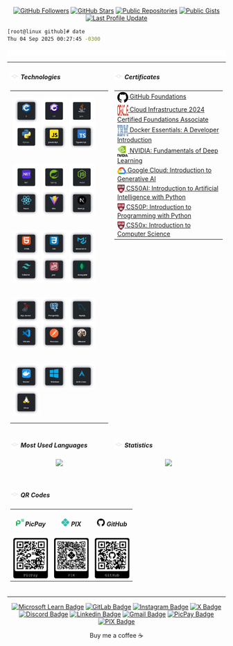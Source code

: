 <!--- TECHNOLOGIES -->
[.NET]: https://dot.net/
[Arch Linux]: https://archlinux.org/
[C]: https://learn.microsoft.com/en/cpp/c-language/
[CSharp]: https://learn.microsoft.com/en/dotnet/csharp/
[CSS3]: https://css3.com/
[DBeaver]: https://dbeaver.io/
[Docker]: https://www.docker.com/
[HTML5]: https://html.com/html5/
[Java]: https://www.oracle.com/java/
[JavaScript]: https://www.javascript.com/
[Jest]: https://jestjs.io/
[Linux]: https://github.com/torvalds/linux
[MongoDB]: https://www.mongodb.com/
[MUI]: https://mui.com/
[MySQL]: https://www.mysql.com/
[Next]: https://nextjs.org/
[Node]: https://nodejs.org/
[PostgreSQL]: https://www.postgresql.org/
[Postman]: https://www.postman.com/
[Python]: https://www.python.org/
[React]: https://pt-br.reactjs.org/
[Spring Boot]: https://spring.io/
[SQL Server]: https://www.microsoft.com/en/sql-server/
[TailwindCSS]: http://tailwindcss.com/
[TypeScript]: https://www.typescriptlang.org/
[Vite]: https://vitejs.dev/
[VSCode]: https://code.visualstudio.com/
[Windows]: https://www.microsoft.com/pt-br/software-download/windows11

<!-- SOCIAL MEDIA --->
[Discord]: https://discord.com/invite/2gu54uG9
[GitLab]: https://gitlab.com/wesleybarbosa/
[Gmail]: mailto:wesley.barbosa.developer@gmail.com
[Instagram]: https://www.instagram.com/wesleydeveloper/
[Linkedin]: https://www.linkedin.com/in/wesleybarbosasilva/
[Microsoft Learn]: https://learn.microsoft.com/en-us/users/wesleybarbosa/
[X]: https://x.com/wesleydeveloper/

<!-- CONTRIBUTIONS -->
[PicPay]: https://picpay.me/wesley3g
[PIX]: https://raw.githubusercontent.com/wesleey/wesleey/main/pix

<div align="center">

[![GitHub Followers](https://img.shields.io/github/followers/wesleey?style=flat-square)](https://github.com/wesleey?tab=followers)
[![GitHub Stars](https://img.shields.io/github/stars/wesleey?affiliations=OWNER&style=flat-square)](https://github.com/wesleey?tab=stars)
[![Public Repositories](https://img.shields.io/badge/dynamic/json?color=blue&label=repositories&query=public_repos&url=https://api.github.com/users/wesleey&style=flat-square)](https://github.com/wesleey?tab=repositories)
[![Public Gists](https://img.shields.io/badge/dynamic/json?color=blue&label=gists&query=public_gists&url=https://api.github.com/users/wesleey&style=flat-square)](https://gist.github.com/wesleey)
[![Last Profile Update](https://img.shields.io/github/last-commit/wesleey/wesleey?style=flat-square)](https://github.com/wesleey)
</div>

```bash
[root@linux github]# date
Thu 04 Sep 2025 00:27:45 -0300
```
<img src="./assets/gifs/rgb.webp" width="100%" height="15" style="max-width:100%;height:15px;" alt="" align="center">

<div align="center">
<!-- TABLE 1 -->
<table>
<tbody>

<!-- ROW 1 -->
<tr>
<td valign="top">
<h5 align="left">
<img src="./assets/icons/v1/head.svg" width="20" height="20" style="width:20px;height:20px;" alt="" valign="bottom">
Technologies
</h5>
<table>
<tbody>
<tr><td>

[<img align="center" alt="C" width="60" height="60" src="./assets/icons/v2/c.svg" />][C]
[<img align="center" alt="C#" width="60" height="60" src="./assets/icons/v2/csharp.svg" />][CSharp]
[<img align="center" alt="Java" width="60" height="60" src="./assets/icons/v2/java.svg" />][Java]
[<img align="center" alt="Python" width="60" height="60" src="./assets/icons/v2/python.svg" />][Python]
[<img align="center" alt="JavaScript" width="60" height="60" src="./assets/icons/v2/javascript.svg" />][JavaScript]
[<img align="center" alt="TypeScript" width="60" height="60" src="./assets/icons/v2/typescript.svg" />][TypeScript]
</td></tr>

<tr><td>

[<img align="center" alt=".NET" width="60" height="60" src="./assets/icons/v2/dotnetcore.svg" />][.NET]
[<img align="center" alt="Spring" width="60" height="60" src="./assets/icons/v2/spring.svg" />][Spring Boot]
[<img align="center" alt="NodeJS" width="60" height="60" src="./assets/icons/v2/node.svg" />][Node]
[<img align="center" alt="ReactJS" width="60" height="60" src="./assets/icons/v2/react.svg" />][React]
[<img align="center" alt="Vite" width="60" height="60" src="./assets/icons/v2/vite.svg" />][Vite]
[<img align="center" alt="NextJS" width="60" height="60" src="./assets/icons/v2/nextjs.svg" />][Next]
</td></tr>

<tr><td>

[<img align="center" alt="HTML5" width="60" height="60" src="./assets/icons/v2/html5.svg" />][HTML5]
[<img align="center" alt="CSS3" width="60" height="60" src="./assets/icons/v2/css3.svg" />][CSS3]
[<img align="center" alt="MUI" width="60" height="60" src="./assets/icons/v2/mui.svg" />][MUI]
[<img align="center" alt="TailwindCSS" width="60" height="60" src="./assets/icons/v2/tailwindcss.svg" />][TailwindCSS]
[<img align="center" alt="Jest" width="60" height="60" src="./assets/icons/v2/jest.svg" />][Jest]
[<img align="center" alt="MongoDB" width="60" height="60" src="./assets/icons/v2/mongodb.svg" />][MongoDB]
</td></tr>

<tr><td>

[<img align="center" alt="SQL Server" width="60" height="60" src="./assets/icons/v2/microsoftsqlserver.svg" />][SQL Server]
[<img align="center" alt="PostgreSQL" width="60" height="60" src="./assets/icons/v2/postgresql.svg" />][PostgreSQL]
[<img align="center" alt="MySQL" width="60" height="60" src="./assets/icons/v2/mysql.svg" />][MySQL]
[<img align="center" alt="Visual Studio Code" width="60" height="60" src="./assets/icons/v2/vscode.svg" />][VSCode]
[<img align="center" alt="Postman" width="60" height="60" src="./assets/icons/v2/postman.svg" />][Postman]
[<img align="center" alt="DBeaver" width="60" height="60" src="./assets/icons/v2/dbeaver.svg" />][DBeaver]
</td></tr>

<tr><td>

[<img align="center" alt="Docker" width="60" height="60" src="./assets/icons/v2/docker.svg" />][Docker]
[<img align="center" alt="Windows 11" width="60" height="60" src="./assets/icons/v2/windows.svg" />][Windows]
[<img align="center" alt="Arch Linux" width="60" height="60" src="./assets/icons/v2/archlinux.svg" />][Arch Linux]
[<img align="center" alt="Linux" width="60" height="60" src="./assets/icons/v2/linux.svg" />][Linux]
</td></tr>
</tbody>
</table>
</td>

<td valign="top">
<h5 align="left">
<img src="./assets/icons/v1/head.svg" width="20" height="20" alt="" valign="bottom">
Certificates
</h5>
<table>
<tbody align="left">
<tr><td><a href="https://www.github.com/" target="_blank" rel="noreferrer noopener"><img align="center" alt="GitHub" width="25" height="25" style="width:25px;height:25px;" src="./assets/icons/v1/github.svg" /> </a> <a href="https://www.credly.com/badges/3200c6b8-1a37-4c9c-b93d-fcdb907d32a4/linked_in_profile" target="_blank" rel="noreferrer noopener">GitHub Foundations</a>
</td></tr>

<tr><td><a href="https://www.oracle.com/" target="_blank" rel="noreferrer noopener"><img align="center" alt="Oracle" width="25" height="25" style="width:25px;height:25px;" src="./assets/icons/v1/oracle.svg" /> </a> <a href="https://catalog-education.oracle.com/ords/certview/sharebadge?id=9C592D53CDF3FCD630537DDE1E418789733DDA68FEE3DD811B68BB6EC7178353" target="_blank" rel="noreferrer noopener">Cloud Infrastructure 2024 Certified Foundations Associate</a>
</td></tr>

<tr><td><a href="https://www.ibm.com/" target="_blank" rel="noreferrer noopener"><img align="center" alt="IBM" width="25" height="25" style="width:25px;height:25px;" src="./assets/icons/v1/ibm.svg" /> </a> <a href="https://www.credly.com/badges/80fdba37-818b-409b-8f1b-528daf855d4e/linked_in_profile" target="_blank" rel="noreferrer noopener">Docker Essentials: A Developer Introduction</a>
</td></tr>

<tr><td><a href="https://www.nvidia.com/" target="_blank" rel="noreferrer noopener"><img align="center" alt="NVIDIA" width="25" height="25" style="width:25px;height:25px;" src="./assets/icons/v1/nvidia.svg" /> </a> <a href="https://learn.nvidia.com/certificates?id=ZERS6pTjSmCpPsh90LbCkQ" target="_blank" rel="noreferrer noopener">NVIDIA: Fundamentals of Deep Learning</a>
</td></tr>

<tr><td><a href="https://cloud.google.com/" target="_blank" rel="noreferrer noopener"><img align="center" alt="Google Cloud" width="20" height="20" style="width:20px;height:20px;" src="./assets/icons/v1/google-cloud.svg" /> </a> <a href="https://www.cloudskillsboost.google/public_profiles/13ce8c60-5b9e-4ca1-96b8-2a0b9a28bd25/badges/9601795?utm_medium=social&utm_source=linkedin&utm_campaign=ql-social-share" target="_blank" rel="noreferrer noopener">Google Cloud: Introduction to Generative AI</a>
</td></tr>

<tr><td><a href="https://www.harvard.edu/" target="_blank" rel="noreferrer noopener"><img align="center" alt="Harvard University" height="20" style="max-width:auto;height:20px;" src="./assets/icons/v1/harvard.svg" /> </a> <a href="https://certificates.cs50.io/56308b0f-af7b-4e53-835f-bdf163fa7fa7" target="_blank" rel="noreferrer noopener">CS50AI: Introduction to Artificial Intelligence with Python</a>
</td></tr>

<tr><td><a href="https://www.harvard.edu/" target="_blank" rel="noreferrer noopener"><img align="center" alt="Harvard University" height="20" style="max-width:auto;height:20px;" src="./assets/icons/v1/harvard.svg" /> </a> <a href="https://cs50.harvard.edu/certificates/e1238850-d867-4e21-9ae2-4fc0255746e8" target="_blank" rel="noreferrer noopener">CS50P: Introduction to Programming with Python</a>
</td></tr>

<tr><td><a href="https://www.harvard.edu/" target="_blank" rel="noreferrer noopener"><img align="center" alt="Harvard University" height="20" style="max-width:auto;height:20px;" src="./assets/icons/v1/harvard.svg" /> </a> <a href="https://cs50.harvard.edu/certificates/75ef015e-97ac-4cd2-aee9-2530f0092f7a" target="_blank" rel="noreferrer noopener">CS50x: Introduction to Computer Science</a>
</td></tr>
</tbody>
</table>
</td>
</tr>
<!-- ROW 1 -->

<!-- ROW 2 -->
<tr>
<td valign="top">
<h5 align="left">
<img src="./assets/icons/v1/head.svg" width="20" height="20" style="width:20px;height:20px;" alt="" valign="bottom">
Most Used Languages
</h5>
<table align="center">
<tbody>
<tr>
<div align="center"><img width="245em" src="https://github-readme-stats.vercel.app/api/top-langs?username=wesleey&layout=compact&langs_count=8&card_width=320&theme=transparent&hide_border=true"></div>
</tr>
</tbody>
</table>
</td>

<td valign="top">
<h5 align="left">
<img src="./assets/icons/v1/head.svg" width="20" height="20" style="width:20px;height:20px;" alt="" valign="bottom">
Statistics
</h5>
<table align="center">
<tbody>
<tr>
<div align="center"><img width="320em" src="https://github-readme-stats.vercel.app/api?username=wesleey&show_icons=true&card_width=320&theme=transparent&hide_border=true"></div>
</tr>
</tbody>
</table>
</td>
</tr>
<!-- ROW 2 -->

<!-- ROW 3 -->
<tr>
<td colspan="2">
<h5 align="left">
<img src="./assets/icons/v1/head.svg" width="20" height="20" style="width:20px;height:20px;" alt="" valign="bottom">
QR Codes
</h5>
<table>
<tbody><tr>
<td align="center"><h5 align="center"><img src="./assets/icons/v1/picpay.svg" width="18" height="18" style="width:18px;height:18px;" alt="" valign="center"> PicPay</h5><img src="./assets/svgs/picpay-QR.svg" width="80" alt=""></td>
<td align="center"><h5 align="center"><img src="./assets/icons/v1/pix.svg" width="13" height="13" style="width:18px;height:18px;" alt="" valign="center"> PIX</h5><img src="./assets/svgs/pix-QR.svg" width="80" alt=""></td>
<td align="center"><h5 align="center"><img src="./assets/icons/v1/github.svg" width="18" height="18" style="width:18px;height:18px;" alt="" valign="center"> GitHub</h5><img src="./assets/svgs/github-QR.svg" width="80" alt=""></td>
</tr></tbody>
</table>
</br>
</td>
</tr>
<!-- ROW 3 -->

</tbody>
</table>
<!-- TABLE 1 -->

[![Microsoft Learn Badge](https://img.shields.io/badge/-@wesleybarbosa-253655?style=flat-square&logo=microsoft&logoColor=white&link=https://learn.microsoft.com/en-us/users/wesleybarbosa/)][Microsoft Learn]
[![GitLab Badge](https://img.shields.io/badge/-@wesleybarbosa-e24329?style=flat-square&logo=GitLab&logoColor=white&link=https://gitlab.com/wesleybarbosa/)][GitLab]
[![Instagram Badge](https://img.shields.io/badge/-@wesleydeveloper-df234f?style=flat-square&logo=Instagram&logoColor=white&link=https://www.instagram.com/wesleydeveloper/)][Instagram]
[![X Badge](https://img.shields.io/badge/-@wesleydeveloper-black?style=flat-square&logo=X&logoColor=white&link=https://x.com/wesleydeveloper/)][X]
[![Discord Badge](https://img.shields.io/badge/-@wesleydeveloper-566af6?style=flat-square&logo=Discord&logoColor=white&link=https://discord.com/invite/2gu54uG9)][Discord]
[![Linkedin Badge](https://img.shields.io/badge/-Wesley%20Barbosa-0275b4?style=flat-square&logo=Linkedin&logoColor=white&link=https://www.linkedin.com/in/wesleybarbosasilva/)][Linkedin]
[![Gmail Badge](https://img.shields.io/badge/-wesley.barbosa.developer@gmail.com-c5221f?style=flat-square&logo=Gmail&logoColor=white&link=mailto:wesley.barbosa.developer@gmail.com)][Gmail]
[![PicPay Badge](https://img.shields.io/badge/support-@wesley3g-22262a?logo=picpay&style=flat-square&label=PicPay)][PicPay]
[![PIX Badge](https://img.shields.io/badge/support-Wesley%20Barbosa-22262a?logo=pix&style=flat-square&label=PIX)][PIX]
<div>

<p>Buy me a coffee ☕</p>
